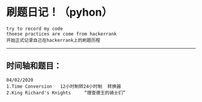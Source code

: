 刷题日记！（pyhon）
===
    try to record my code
    thoese practices are come from hackerrank
    开始正式记录自己在hackerrank上的刷题历程

---
时间轴和题目：
---

    04/02/2020
    1.Time Conversion   12小时制转24小时制  转换器
    2.King Richard's Knights     “理查德王的骑士们” 
